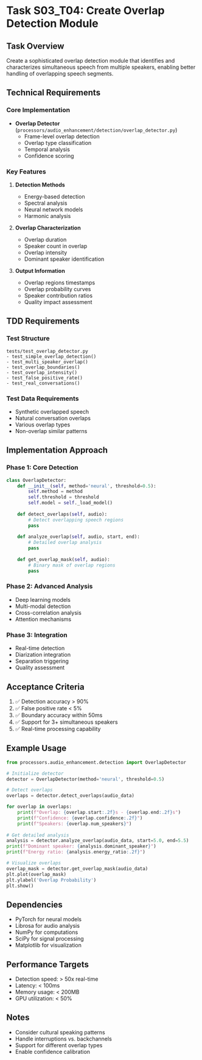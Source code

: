 # Task S03_T04: Create Overlap Detection Module

## Task Overview
Create a sophisticated overlap detection module that identifies and characterizes simultaneous speech from multiple speakers, enabling better handling of overlapping speech segments.

## Technical Requirements

### Core Implementation
- **Overlap Detector** (`processors/audio_enhancement/detection/overlap_detector.py`)
  - Frame-level overlap detection
  - Overlap type classification
  - Temporal analysis
  - Confidence scoring

### Key Features
1. **Detection Methods**
   - Energy-based detection
   - Spectral analysis
   - Neural network models
   - Harmonic analysis

2. **Overlap Characterization**
   - Overlap duration
   - Speaker count in overlap
   - Overlap intensity
   - Dominant speaker identification

3. **Output Information**
   - Overlap regions timestamps
   - Overlap probability curves
   - Speaker contribution ratios
   - Quality impact assessment

## TDD Requirements

### Test Structure
```
tests/test_overlap_detector.py
- test_simple_overlap_detection()
- test_multi_speaker_overlap()
- test_overlap_boundaries()
- test_overlap_intensity()
- test_false_positive_rate()
- test_real_conversations()
```

### Test Data Requirements
- Synthetic overlapped speech
- Natural conversation overlaps
- Various overlap types
- Non-overlap similar patterns

## Implementation Approach

### Phase 1: Core Detection
```python
class OverlapDetector:
    def __init__(self, method='neural', threshold=0.5):
        self.method = method
        self.threshold = threshold
        self.model = self._load_model()
        
    def detect_overlaps(self, audio):
        # Detect overlapping speech regions
        pass
    
    def analyze_overlap(self, audio, start, end):
        # Detailed overlap analysis
        pass
    
    def get_overlap_mask(self, audio):
        # Binary mask of overlap regions
        pass
```

### Phase 2: Advanced Analysis
- Deep learning models
- Multi-modal detection
- Cross-correlation analysis
- Attention mechanisms

### Phase 3: Integration
- Real-time detection
- Diarization integration
- Separation triggering
- Quality assessment

## Acceptance Criteria
1. ✅ Detection accuracy > 90%
2. ✅ False positive rate < 5%
3. ✅ Boundary accuracy within 50ms
4. ✅ Support for 3+ simultaneous speakers
5. ✅ Real-time processing capability

## Example Usage
```python
from processors.audio_enhancement.detection import OverlapDetector

# Initialize detector
detector = OverlapDetector(method='neural', threshold=0.5)

# Detect overlaps
overlaps = detector.detect_overlaps(audio_data)

for overlap in overlaps:
    print(f"Overlap: {overlap.start:.2f}s - {overlap.end:.2f}s")
    print(f"Confidence: {overlap.confidence:.2f}")
    print(f"Speakers: {overlap.num_speakers}")
    
# Get detailed analysis
analysis = detector.analyze_overlap(audio_data, start=5.0, end=5.5)
print(f"Dominant speaker: {analysis.dominant_speaker}")
print(f"Energy ratio: {analysis.energy_ratio:.2f}")

# Visualize overlaps
overlap_mask = detector.get_overlap_mask(audio_data)
plt.plot(overlap_mask)
plt.ylabel('Overlap Probability')
plt.show()
```

## Dependencies
- PyTorch for neural models
- Librosa for audio analysis
- NumPy for computations
- SciPy for signal processing
- Matplotlib for visualization

## Performance Targets
- Detection speed: > 50x real-time
- Latency: < 100ms
- Memory usage: < 200MB
- GPU utilization: < 50%

## Notes
- Consider cultural speaking patterns
- Handle interruptions vs. backchannels
- Support for different overlap types
- Enable confidence calibration